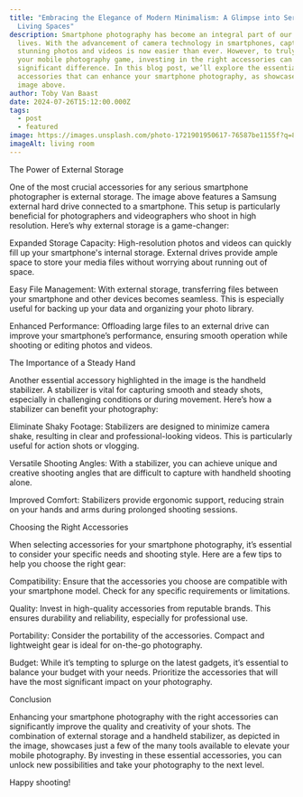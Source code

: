 ```yaml
---
title: "Embracing the Elegance of Modern Minimalism: A Glimpse into Serene
  Living Spaces"
description: Smartphone photography has become an integral part of our daily
  lives. With the advancement of camera technology in smartphones, capturing
  stunning photos and videos is now easier than ever. However, to truly elevate
  your mobile photography game, investing in the right accessories can make a
  significant difference. In this blog post, we’ll explore the essential
  accessories that can enhance your smartphone photography, as showcased in the
  image above.
author: Toby Van Baast
date: 2024-07-26T15:12:00.000Z
tags:
  - post
  - featured
image: https://images.unsplash.com/photo-1721901950617-76587be1155f?q=80&w=2070&auto=format&fit=crop&ixlib=rb-4.0.3&ixid=M3wxMjA3fDB8MHxwaG90by1wYWdlfHx8fGVufDB8fHx8fA%3D%3D
imageAlt: living room
---
```

The Power of External Storage

One of the most crucial accessories for any serious smartphone photographer is external storage. The image above features a Samsung external hard drive connected to a smartphone. This setup is particularly beneficial for photographers and videographers who shoot in high resolution. Here’s why external storage is a game-changer:



Expanded Storage Capacity: High-resolution photos and videos can quickly fill up your smartphone's internal storage. External drives provide ample space to store your media files without worrying about running out of space.



Easy File Management: With external storage, transferring files between your smartphone and other devices becomes seamless. This is especially useful for backing up your data and organizing your photo library.



Enhanced Performance: Offloading large files to an external drive can improve your smartphone’s performance, ensuring smooth operation while shooting or editing photos and videos.



The Importance of a Steady Hand

Another essential accessory highlighted in the image is the handheld stabilizer. A stabilizer is vital for capturing smooth and steady shots, especially in challenging conditions or during movement. Here’s how a stabilizer can benefit your photography:



Eliminate Shaky Footage: Stabilizers are designed to minimize camera shake, resulting in clear and professional-looking videos. This is particularly useful for action shots or vlogging.



Versatile Shooting Angles: With a stabilizer, you can achieve unique and creative shooting angles that are difficult to capture with handheld shooting alone.



Improved Comfort: Stabilizers provide ergonomic support, reducing strain on your hands and arms during prolonged shooting sessions.



Choosing the Right Accessories

When selecting accessories for your smartphone photography, it’s essential to consider your specific needs and shooting style. Here are a few tips to help you choose the right gear:



Compatibility: Ensure that the accessories you choose are compatible with your smartphone model. Check for any specific requirements or limitations.



Quality: Invest in high-quality accessories from reputable brands. This ensures durability and reliability, especially for professional use.



Portability: Consider the portability of the accessories. Compact and lightweight gear is ideal for on-the-go photography.



Budget: While it’s tempting to splurge on the latest gadgets, it’s essential to balance your budget with your needs. Prioritize the accessories that will have the most significant impact on your photography.



Conclusion

Enhancing your smartphone photography with the right accessories can significantly improve the quality and creativity of your shots. The combination of external storage and a handheld stabilizer, as depicted in the image, showcases just a few of the many tools available to elevate your mobile photography. By investing in these essential accessories, you can unlock new possibilities and take your photography to the next level.



Happy shooting!
